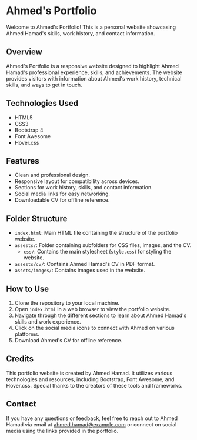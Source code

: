 # Ahmed's Portfolio

Welcome to Ahmed's Portfolio! This is a personal website showcasing Ahmed Hamad's skills, work history, and contact information.

## Overview

Ahmed's Portfolio is a responsive website designed to highlight Ahmed Hamad's professional experience, skills, and achievements. The website provides visitors with information about Ahmed's work history, technical skills, and ways to get in touch.

## Technologies Used

- HTML5
- CSS3
- Bootstrap 4
- Font Awesome
- Hover.css

## Features

- Clean and professional design.
- Responsive layout for compatibility across devices.
- Sections for work history, skills, and contact information.
- Social media links for easy networking.
- Downloadable CV for offline reference.

## Folder Structure

- `index.html`: Main HTML file containing the structure of the portfolio website.
- `assests/`: Folder containing subfolders for CSS files, images, and the CV.
  - `css/`: Contains the main stylesheet (`style.css`) for styling the website.
- `assests/cv/`: Contains Ahmed Hamad's CV in PDF format.
- `assets/images/`: Contains images used in the website.

## How to Use

1. Clone the repository to your local machine.
2. Open `index.html` in a web browser to view the portfolio website.
3. Navigate through the different sections to learn about Ahmed Hamad's skills and work experience.
4. Click on the social media icons to connect with Ahmed on various platforms.
5. Download Ahmed's CV for offline reference.

## Credits

This portfolio website is created by Ahmed Hamad. It utilizes various technologies and resources, including Bootstrap, Font Awesome, and Hover.css. Special thanks to the creators of these tools and frameworks.

## Contact

If you have any questions or feedback, feel free to reach out to Ahmed Hamad via email at [ahmed.hamad@example.com](mailto:ahmed.hamad@example.com) or connect on social media using the links provided in the portfolio.


